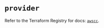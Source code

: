 # `provider`

Refer to the Terraform Registry for docs: [`awscc`](https://registry.terraform.io/providers/hashicorp/awscc/0.70.0/docs).

